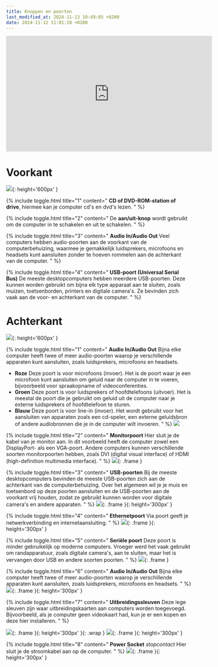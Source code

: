 ```yaml
---
title: Knoppen en poorten
last_modified_at: 2024-11-13 10:49:05 +0200
date: 2024-11-12 11:01:28 +0200
---
```


<iframe width="560" height="315" src="https://www.youtube.com/embed/yq9qzw8p7FI?si=CRwx-DLMMVM2zTew" title="YouTube video player" frameborder="0" allow="accelerometer; autoplay; clipboard-write; encrypted-media; gyroscope; picture-in-picture; web-share" referrerpolicy="strict-origin-when-cross-origin" allowfullscreen></iframe>

# Voorkant

![](images/knoppen-poorten-vooraan.jpg){: height='600px' }

{% include toggle.html title="1" content="
**CD of DVD-ROM-station of drive**, hiermee kan je computer cd's en dvd's lezen.
" %}

{% include toggle.html title="2" content="
De **aan/uit-knop** wordt gebruikt om de computer in te schakelen en uit te schakelen.
" %}

{% include toggle.html title="3" content="
**Audio In/Audio Out**
Veel computers hebben audio-poorten aan de voorkant van de computerbehuizing, waarmee je gemakkelijk luidsprekers, microfoons en headsets kunt aansluiten zonder te hoeven rommelen aan de achterkant van de computer.
" %}

{% include toggle.html title="4" content="
**USB-poort (Universal Serial Bus)**
De meeste desktopcomputers hebben meerdere USB-poorten. Deze kunnen worden gebruikt om bijna elk type apparaat aan te sluiten, zoals muizen, toetsenborden, printers en digitale camera's. Ze bevinden zich vaak aan de voor- en achterkant van de computer.
" %}

# Achterkant


![](images/knoppen-poorten-achteraan.jpg){: height='600px' }

{% include toggle.html title="1" content="
**Audio In/Audio Out**
Bijna elke computer heeft twee of meer audio-poorten waarop je verschillende apparaten kunt aansluiten, zoals luidsprekers, microfoons en headsets.
- **Roze**
    Deze poort is voor microfoons (invoer). Het is de poort waar je een microfoon kunt aansluiten om geluid naar de computer in te voeren, bijvoorbeeld voor spraakopname of videoconferenties.
- **Groen**
    Deze poort is voor luidsprekers of hoofdtelefoons (uitvoer). Het is meestal de poort die je gebruikt om geluid uit de computer naar je externe luidsprekers of hoofdtelefoon te sturen.
- **Blauw**
    Deze poort is voor line-in (invoer). Het wordt gebruikt voor het aansluiten van apparaten zoals een cd-speler, een externe geluidsbron of andere audiobronnen die je in de computer wilt invoeren.
" %}
![](images/knoppen-poorten-audio.png)

{% include toggle.html title="2" content="
**Monitorpoort**
Hier sluit je de kabel van je monitor aan. In dit voorbeeld heeft de computer zowel een DisplayPort- als een VGA-poort. Andere computers kunnen verschillende soorten monitorpoorten hebben, zoals DVI (digital visual interface) of HDMI (high-definition multimedia interface).
" %}
![](images/knoppen-poorten-monitor-poorten.png){: .frame }

{% include toggle.html title="3" content="
**USB-poorten**
Bij de meeste desktopcomputers bevinden de meeste USB-poorten zich aan de achterkant van de computerbehuizing. Over het algemeen wil je je muis en toetsenbord op deze poorten aansluiten en de USB-poorten aan de voorkant vrij houden, zodat ze gebruikt kunnen worden voor digitale camera's en andere apparaten.
" %}
![](images/knoppen-poorten-usb.jpg){: .frame }{: height='300px' }

{% include toggle.html title="4" content="
**Ethernetpoort**
Via poort geeft je netwerkverbinding en internetaansluiting.
" %}
![](images/knoppen-poorten-ethernet.jpg){: .frame }{: height='300px' }

{% include toggle.html title="5" content="
**Seriële poort**
Deze poort is minder gebruikelijk op moderne computers. Vroeger werd het vaak gebruikt om randapparatuur, zoals digitale camera's, aan te sluiten, maar het is vervangen door USB en andere soorten poorten.
" %}
![](images/knoppen-poorten-serial.png){: .frame }

{% include toggle.html title="6" content="
**Audio In/Audio Out**
Bijna elke computer heeft twee of meer audio-poorten waarop je verschillende apparaten kunt aansluiten, zoals luidsprekers, microfoons en headsets.
" %}
![](images/knoppen-poorten-PS2.jpg){: .frame }{: height='300px' }

{% include toggle.html title="7" content="
**Uitbreidingssleuven**
Deze lege sleuven zijn waar uitbreidingskaarten aan computers worden toegevoegd. Bijvoorbeeld, als je computer geen videokaart had, kun je er een kopen en deze hier installeren.
" %}

![](images/knoppen-poorten-expansion.png){: .frame }{: height='300px' }{: .wrap }
![](images/knoppen-poorten-expansion-front.png){: .frame }{: height='300px' }

{% include toggle.html title="8" content="
**Power Socket** *stopcontact*
Hier sluit je de stroomkabel aan op de computer.
" %}
![](images/knoppen-poorten-power.jpg){: .frame }{: height='300px' }
